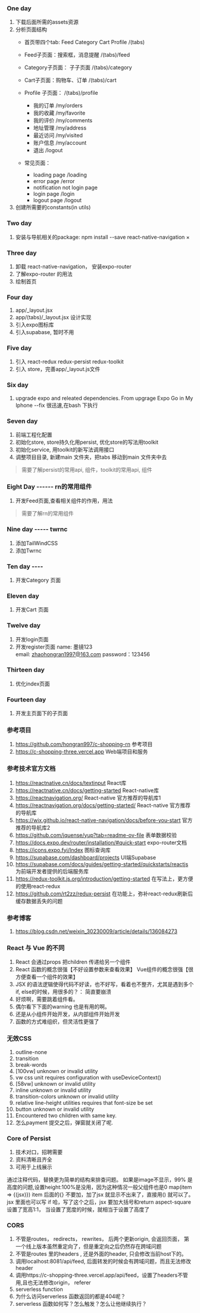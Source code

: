 ### One day
1. 下载后面所需的assets资源 
2. 分析页面结构
   - 首页带四个tab: Feed Category Cart Profile   /(tabs)
   - Feed子页面：搜索框，消息提醒  /(tabs)/feed
   - Category子页面： 子子页面  /(tabs)/category
   - Cart子页面：购物车、订单  /(tabs)/cart
   - Profile 子页面：  /(tabs)/profile
       - 我的订单 /my/orders
       - 我的收藏 /my/favorite
       - 我的评价 /my/comments
       - 地址管理 /my/address
       - 最近访问 /my/visited
       - 账户信息 /my/account
       - 退出  /logout

   - 常见页面：
     - loading page  /loading
     - error page  /error
     - notification not login page   
     - login page  /login
     - logout page  /logout
3. 创建所需要的constants(in utils)

### Two day
1. 安装与导航相关的package: npm install --save react-native-navigation  ×

### Three day
1. 卸载 react-native-navigation， 安装expo-router
2. 了解expo-router 的用法
3. 绘制首页

### Four day
1. app/_layout.jsx
2. app/(tabs)/_layout.jsx  设计实现
3. 引入expo图标库
4. 引入supabase, 暂时不用

### Five day
1. 引入 react-redux redux-persist redux-toolkit
2. 引入 store，完善app/_layout.js文件

### Six day
1. upgrade expo and releated dependencies.  From upgrage Expo Go in My Iphone  --fix 很迅速,在bash 下执行

### Seven day
1. 前端工程化配置
2. 初始化store, store持久化用persist, 优化store的写法用toolkit
3. 初始化service, 用toolkit的新写法调用接口
4. 调整项目目录, 新建main 文件夹，把tabs 移动到main 文件夹中去
> 需要了解persist的常用api, 组件，toolkit的常用api, 组件

### Eight Day ------ rn的常用组件
1. 开发Feed页面,查看相关组件的作用，用法
> 需要了解rn的常用组件

### Nine day -----  twrnc
1. 添加TailWindCSS
2. 添加Twrnc

### Ten day ----  
1. 开发Category 页面

### Eleven day
1. 开发Cart 页面

### Twelve day
1. 开发login页面
2. 开发register页面 
name: 墨镜123  
email: zhaohongran1997@163.com
password：123456

### Thirteen day
1. 优化index页面

### Fourteen day
1. 开发主页面下的子页面


### 参考项目
1. https://github.com/hongran997/c-shopping-rn 参考项目
2. https://c-shopping-three.vercel.app  Web端项目和服务


### 参考技术官方文档
1. https://reactnative.cn/docs/textinput  React库
2. https://reactnative.cn/docs/getting-started React-native库
3. https://reactnavigation.org/  React-native 官方推荐的导航库1
4. https://reactnavigation.org/docs/getting-started/ React-native 官方推荐的导航库
5. https://wix.github.io/react-native-navigation/docs/before-you-start  官方推荐的导航库2
6. https://github.com/jquense/yup?tab=readme-ov-file  表单数据校验
7. https://docs.expo.dev/router/installation/#quick-start  expo-router文档
8. https://icons.expo.fyi/Index 图标查询库
9. https://supabase.com/dashboard/projects  UI端Supabase
10. https://supabase.com/docs/guides/getting-started/quickstarts/reactjs  为前端开发者提供的后端服务库
11. https://redux-toolkit.js.org/introduction/getting-started  在写法上，更方便的使用react-redux
12. https://github.com/rt2zz/redux-persist  在功能上，弥补react-redux刷新后缓存数据丢失的问题


### 参考博客
1. https://blog.csdn.net/weixin_30230009/article/details/136084273

### React 与 Vue 的不同
1. React 会通过props 把children 传递给另一个组件
2. React 函数的概念很强【不好设置参数来查看效果】 Vue组件的概念很强【很方便查看一个组件的效果】
3. JSX 的语法逻辑使得代码不好读，也不好写，看着也不整齐，尤其是遇到多个if, else的时候，用很多的？： 简直要崩溃
4. 好烦啊，需要跳着组件看。
5. 偶尔看下下面的warning 也是有用的啊。
6. 还是从小组件开始开发，从内部组件开始开发
7. 函数的方式难组织，但灵活性更强了

### 无效CSS
1. outline-none
2. transition
3. break-words
4. [100vw] unknown or invalid utility
5. vw css unit requires configuration with useDeviceContext()
6. [58vw] unknown or invalid utility
7. inline unknown or invalid utility
8. transition-colors unknown or invalid utility
9. relative line-height utilities requires that font-size be set
10. button unknown or invalid utility
11. Encountered two children with same key.
12. 怎么payment 提交之后，弹窗就关闭了呢.


### Core of Persist
1. 技术对口，招聘需要
2. 资料清晰且齐全
3. 可用于上线展示

通过注释代码，替换更为简单的结构来排查问题。
如果是image不显示，99% 是高度的问题,设置height:100%是没用，因为这种情况一般父组件也是0 
map(item => {(jsx)})  item 后面的{} 不要加，加了jsx 就显示不出来了，直接用() 就可以了。
jsx 里面也可以写 if 哈，写了这个之后，jsx 要加大括号和return
aspect-square  设置了宽高1:1， 当设置了宽度的时候，就相当于设置了高度了


### CORS
1. 不管是routes， redirects， rewrites， 后两个更新origin, 会返回页面， 第一个线上版本虽然重定向了，但是重定向之后仍然存在跨域问题
2. 不管是routes 里的headers , 还是外面的header, 只会修改当前host下的。
3. 调用localhost:8081/api/feed, 后面转发的时候会有跨域问题，而且无法修改header
4. 调用https://c-shopping-three.vercel.app/api/feed，设置了headers不管用,且也无法修改origin， referer
5. serverless function
6. 为什么访问serverless 函数返回的都是404呢？ 
7. serverless 函数如何写？怎么触发？怎么让他继续执行？